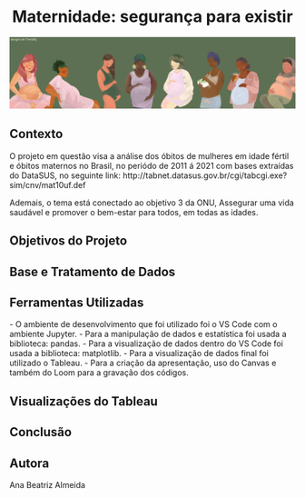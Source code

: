 <h1 align="center">Maternidade: segurança para existir</h1>

<p align="center">
<img src="./img/capa_md.png"/>
</p>

<h2> Contexto </h2>
<p> 
O projeto em questão visa a análise dos óbitos de mulheres em idade fértil e óbitos maternos no Brasil, no periódo de 2011 á 2021 com bases extraídas do DataSUS, no seguinte link: http://tabnet.datasus.gov.br/cgi/tabcgi.exe?sim/cnv/mat10uf.def 
</p>
<p>
Ademais, o tema está conectado ao objetivo 3 da ONU, Assegurar uma vida saudável e promover o bem-estar para todos, em todas as idades. 
</p>

<h2> Objetivos do Projeto </h2>
<p> </p>

<h2> Base e Tratamento de Dados </h2>
<p> </p>

<h2> Ferramentas Utilizadas </h2>
<p> 
- O ambiente de desenvolvimento que foi utilizado foi o VS Code com o ambiente Jupyter.
- Para a manipulação de dados e estatística foi usada a biblioteca: pandas.
- Para a visualização de dados dentro do VS Code foi usada a biblioteca: matplotlib.
- Para a visualização de dados final foi utilizado o Tableau.
- Para a criação da apresentação, uso do Canvas e também do Loom para a gravação dos códigos.
</p>

<h2> Visualizações do Tableau </h2>
<p> </p>

<h2> Conclusão </h2>
<p> </p>

<h2> Autora </h2>
Ana Beatriz Almeida
